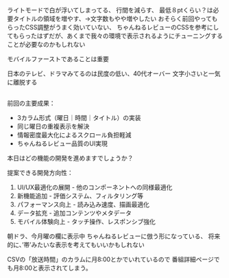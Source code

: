 ライトモードで白が浮いてしまってる、
行間を減らす、
最低８ptくらい？は必要タイトルの領域を増やす、→文字数もやや増やしたい
おそらく前回やってもらったCSS調整がうまく効いていない、
ちゃんねるレビューのCSSを参考にしてもらったはずだが、あくまで我々の環境で表示されるようにチューニングすることが必要なのかもしれない

モバイルファーストであることは重要

日本のテレビ、ドラマみてるのは民度の低い、40代オーバー
文字小さいと一気に離脱する


## 

  前回の主要成果：
  - 3カラム形式（曜日｜時間｜タイトル）の実装
  - 同じ曜日の重複表示を解決
  - 情報密度最大化によるスクロール負担軽減
  - ちゃんねるレビュー品質のUI実現

  本日はどの機能の開発を進めますでしょうか？

  提案できる開発方向性：
  1. UI/UX最適化の展開 - 他のコンポーネントへの同様最適化
  2. 新機能追加 - 評価システム、フィルタリング等
  3. パフォーマンス向上 - 読み込み速度、描画最適化
  4. データ拡充 - 追加コンテンツやメタデータ
  5. モバイル体験向上 - タッチ操作、レスポンシブ強化


朝ドラ、今月曜の欄に表示中
ちゃんねるレビューに倣う形になっている、
将来的に、’帯’みたいな表示を考えてもいいかもしれない

CSVの「放送時間」のカラムに月8:00とかでいれているので
番組詳細ページでも月8:00と表示されてしまう。
